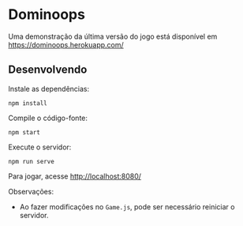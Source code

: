 # Dominoops

Uma demonstração da última versão do jogo está disponível em <https://dominoops.herokuapp.com/>

## Desenvolvendo

Instale as dependências:

    npm install

Compile o código-fonte:

    npm start

Execute o servidor:

    npm run serve

Para jogar, acesse <http://localhost:8080/>

Observações:

- Ao fazer modificações no `Game.js`, pode ser necessário reiniciar o servidor.
